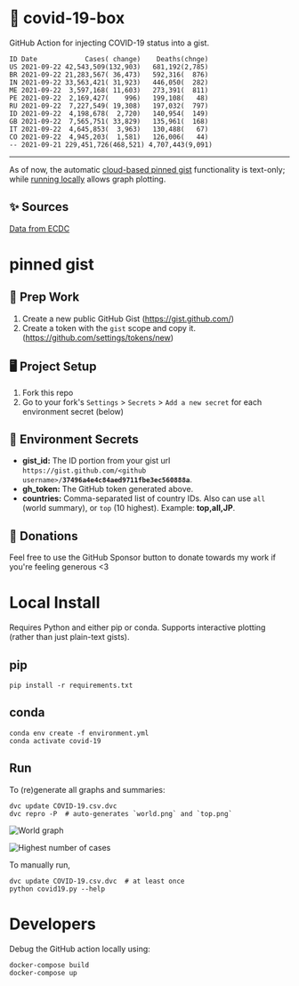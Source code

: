 # 🏥 covid-19-box

GitHub Action for injecting COVID-19 status into a gist.

```
ID Date            Cases( change)    Deaths(chnge)
US 2021-09-22 42,543,509(132,903)   681,192(2,785)
BR 2021-09-22 21,283,567( 36,473)   592,316(  876)
IN 2021-09-22 33,563,421( 31,923)   446,050(  282)
ME 2021-09-22  3,597,168( 11,603)   273,391(  811)
PE 2021-09-22  2,169,427(    996)   199,108(   48)
RU 2021-09-22  7,227,549( 19,308)   197,032(  797)
ID 2021-09-22  4,198,678(  2,720)   140,954(  149)
GB 2021-09-22  7,565,751( 33,829)   135,961(  168)
IT 2021-09-22  4,645,853(  3,963)   130,488(   67)
CO 2021-09-22  4,945,203(  1,581)   126,006(   44)
-- 2021-09-21 229,451,726(468,521) 4,707,443(9,091)
```

---

As of now, the automatic [cloud-based pinned gist](#pinned-gist) functionality is text-only;
while [running locally](#local-install) allows graph plotting.

## ✨ Sources

[Data from ECDC](https://www.ecdc.europa.eu/en/publications-data/download-todays-data-geographic-distribution-covid-19-cases-worldwide)

# pinned gist

## 🎒 Prep Work
1. Create a new public GitHub Gist (https://gist.github.com/)
1. Create a token with the `gist` scope and copy it. (https://github.com/settings/tokens/new)

## 🖥 Project Setup
1. Fork this repo
1. Go to your fork's `Settings` > `Secrets` > `Add a new secret` for each environment secret (below)

## 🤫 Environment Secrets
- **gist_id:** The ID portion from your gist url `https://gist.github.com/<github username>/`**`37496a4e4c84aed9711fbe3ec560888a`**.
- **gh_token:** The GitHub token generated above.
- **countries:** Comma-separated list of country IDs. Also can use `all` (world summary), or `top` (10 highest). Example: **top,all,JP**.

## 💸 Donations

Feel free to use the GitHub Sponsor button to donate towards my work if you're feeling generous <3

# Local Install

Requires Python and either pip or conda. Supports interactive plotting (rather than just plain-text gists).

## pip

```
pip install -r requirements.txt
```

## conda

```
conda env create -f environment.yml
conda activate covid-19
```

## Run

To (re)generate all graphs and summaries:

```
dvc update COVID-19.csv.dvc
dvc repro -P  # auto-generates `world.png` and `top.png`
```

![World graph](world.png)

![Highest number of cases](top.png)

To manually run,

```
dvc update COVID-19.csv.dvc  # at least once
python covid19.py --help
```

# Developers

Debug the GitHub action locally using:

```
docker-compose build
docker-compose up
```
